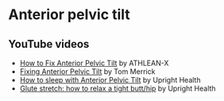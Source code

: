 # Anterior pelvic tilt


## YouTube videos

* [How to Fix Anterior Pelvic Tilt](https://youtu.be/K-CrEi0ymMg) by ATHLEAN-X
* [Fixing Anterior Pelvic Tilt](https://youtu.be/tp8KPPffIJw) by Tom Merrick
* [How to sleep with Anterior Pelvic Tilt](https://youtu.be/0O-pnhwqReE) by Upright Health
* [Glute stretch: how to relax a tight butt/hip](https://youtu.be/Qby3ZsiidMY) by Upright Health
